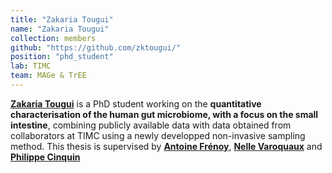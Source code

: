 ```yaml
---
title: "Zakaria Tougui"
name: "Zakaria Tougui"
collection: members
github: "https://github.com/zktougui/"
position: "phd_student"
lab: TIMC
team: MAGe & TrEE
---
```


**[Zakaria Tougui](https://www.timc.fr/zakaria-tougui)** is a PhD student working on the **quantitative characterisation of the human gut microbiome, with a focus on the small intestine**, combining publicly available data with data obtained from collaborators at TIMC using a newly developped non-invasive sampling method. This thesis is supervised by **[Antoine Frénoy](https://www.timc.fr/antoine-frenoy)**, **[Nelle Varoquaux](https://www.timc.fr/nelle-varoquaux)** and **[Philippe Cinquin](https://www.timc.fr/philippe-cinquin)**
